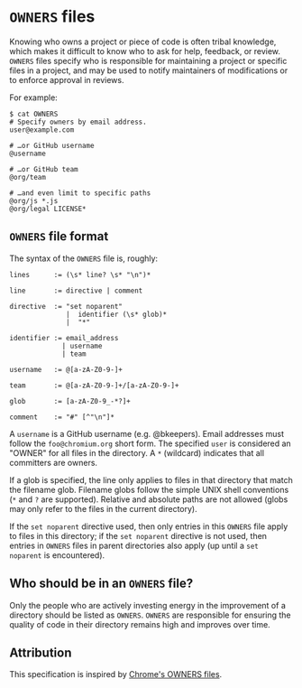 # `OWNERS` files

Knowing who owns a project or piece of code is often tribal knowledge, which makes it difficult to know who to ask for help, feedback, or review. `OWNERS` files specify who is responsible for maintaining a project or specific files in a project, and may be used to notify maintainers of modifications or to enforce approval in reviews.

For example:

```
$ cat OWNERS
# Specify owners by email address.
user@example.com

# …or GitHub username
@username

# …or GitHub team
@org/team

# …and even limit to specific paths
@org/js *.js
@org/legal LICENSE*
```

## `OWNERS` file format

The syntax of the `OWNERS` file is, roughly:

```
lines      := (\s* line? \s* "\n")*

line       := directive | comment

directive  := "set noparent"
              |  identifier (\s* glob)*
              |  "*"

identifier := email_address
             | username
             | team

username   := @[a-zA-Z0-9-]+

team       := @[a-zA-Z0-9-]+/[a-zA-Z0-9-]+

glob       := [a-zA-Z0-9_-*?]+

comment    := "#" [^"\n"]*
```

A `username` is a GitHub username (e.g. @bkeepers). Email addresses must follow the `foo@chromium.org` short form. The specified `user` is considered an "OWNER" for all files in the directory. A `*` (wildcard) indicates that all committers are owners.

If a glob is specified, the line only applies to files in that directory that match the filename glob. Filename globs follow the simple UNIX shell conventions (`*` and `?` are supported). Relative and absolute paths are not allowed (globs may only refer to the files in the current directory).

If the `set noparent` directive used, then only entries in this `OWNERS` file apply to files in this directory; if the `set noparent` directive is not used, then entries in `OWNERS` files in parent directories also apply (up until a `set noparent` is encountered).

## Who should be in an `OWNERS` file?

Only the people who are actively investing energy in the improvement of a directory should be listed as `OWNERS`. `OWNERS` are responsible for ensuring the quality of code in their directory remains high and improves over time.

## Attribution

This specification is inspired by [Chrome's OWNERS files](https://www.chromium.org/developers/owners-files).
